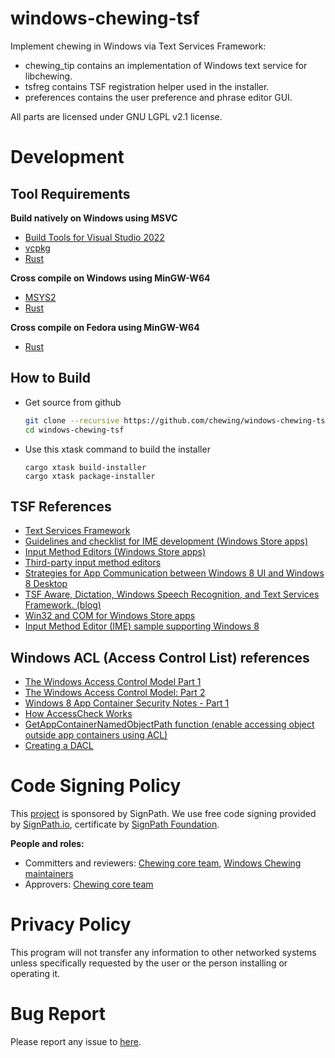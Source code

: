 # windows-chewing-tsf

Implement chewing in Windows via Text Services Framework:

* chewing_tip contains an implementation of Windows text service for libchewing.
* tsfreg contains TSF registration helper used in the installer.
* preferences contains the user preference and phrase editor GUI.

All parts are licensed under GNU LGPL v2.1 license.

# Development

## Tool Requirements

**Build natively on Windows using MSVC**

* [Build Tools for Visual Studio 2022](https://visualstudio.microsoft.com/downloads/#build-tools-for-visual-studio-2022)
* [vcpkg](https://vcpkg.io/)
* [Rust](https://rustup.rs/)

**Cross compile on Windows using MinGW-W64**

* [MSYS2](https://www.msys2.org/)
* [Rust](https://rustup.rs/)

**Cross compile on Fedora using MinGW-W64**

* [Rust](https://rustup.rs/)

## How to Build

* Get source from github
    ```bash
    git clone --recursive https://github.com/chewing/windows-chewing-tsf.git
    cd windows-chewing-tsf
    ```
* Use this xtask command to build the installer
    ```
    cargo xtask build-installer
    cargo xtask package-installer
    ```

## TSF References

* [Text Services Framework](http://msdn.microsoft.com/en-us/library/windows/desktop/ms629032%28v=vs.85%29.aspx)
* [Guidelines and checklist for IME development (Windows Store apps)](http://msdn.microsoft.com/en-us/library/windows/apps/hh967425.aspx)
* [Input Method Editors (Windows Store apps)](http://msdn.microsoft.com/en-us/library/windows/apps/hh967426.aspx)
* [Third-party input method editors](http://msdn.microsoft.com/en-us/library/windows/desktop/hh848069%28v=vs.85%29.aspx)
* [Strategies for App Communication between Windows 8 UI and Windows 8 Desktop](http://software.intel.com/en-us/articles/strategies-for-app-communication-between-windows-8-ui-and-windows-8-desktop)
* [TSF Aware, Dictation, Windows Speech Recognition, and Text Services Framework. (blog)](http://blogs.msdn.com/b/tsfaware/?Redirected=true)
* [Win32 and COM for Windows Store apps](http://msdn.microsoft.com/en-us/library/windows/apps/br205757.aspx)
* [Input Method Editor (IME) sample supporting Windows 8](http://code.msdn.microsoft.com/windowsdesktop/Input-Method-Editor-IME-b1610980)

## Windows ACL (Access Control List) references

* [The Windows Access Control Model Part 1](http://www.codeproject.com/Articles/10042/The-Windows-Access-Control-Model-Part-1#SID)
* [The Windows Access Control Model: Part 2](http://www.codeproject.com/Articles/10200/The-Windows-Access-Control-Model-Part-2#SidFun)
* [Windows 8 App Container Security Notes - Part 1](http://recxltd.blogspot.tw/2012/03/windows-8-app-container-security-notes.html)
* [How AccessCheck Works](http://msdn.microsoft.com/en-us/library/windows/apps/aa446683.aspx)
* [GetAppContainerNamedObjectPath function (enable accessing object outside app containers using ACL)](http://msdn.microsoft.com/en-us/library/windows/desktop/hh448493)
* [Creating a DACL](http://msdn.microsoft.com/en-us/library/windows/apps/ms717798.aspx)

# Code Signing Policy

This [project](https://signpath.org/projects/chewing-im/) is sponsored by SignPath. We use free code signing provided by [SignPath.io](https://about.signpath.io/), certificate by [SignPath Foundation](https://signpath.org/).

**People and roles:**

* Committers and reviewers: [Chewing core team](https://github.com/orgs/chewing/teams/core), [Windows Chewing maintainers](https://github.com/orgs/chewing/teams/windows)
* Approvers: [Chewing core team](https://github.com/orgs/chewing/teams/core)

# Privacy Policy

This program will not transfer any information to other networked systems unless
specifically requested by the user or the person installing or operating it.

# Bug Report
Please report any issue to [here](https://github.com/chewing/windows-chewing-tsf/issues).
